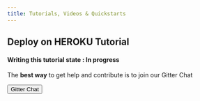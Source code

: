 ```yaml
---
title: Tutorials, Videos & Quickstarts
---
```


## <i class="flaticon-professor-teaching"></i><span class="bigfirstletter">D</span>eploy on HEROKU Tutorial

#### Writing this tutorial state : In progress




<div>
  <p>The <strong>best way</strong> to get help and contribute is to join our Gitter Chat</p>
  <button type="button" class="btn btn-primary btn-lg btn-hyperloopgitter" onclick="location.href='https://gitter.im/ruby-hyperloop/chat';">Gitter Chat</button>
</div>